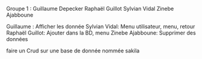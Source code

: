 Groupe 1 : 
Guillaume Depecker
Raphaël Guillot
Sylvian Vidal
Zinebe Ajabboune

Guillaume : Afficher les donnée
Sylvian Vidal: Menu utilisateur, menu, retour
Raphaël Guillot: Ajouter dans la BD, menu
Zinebe Ajabboune: Supprimer des données

faire un Crud sur une base de donnée nommée sakila
